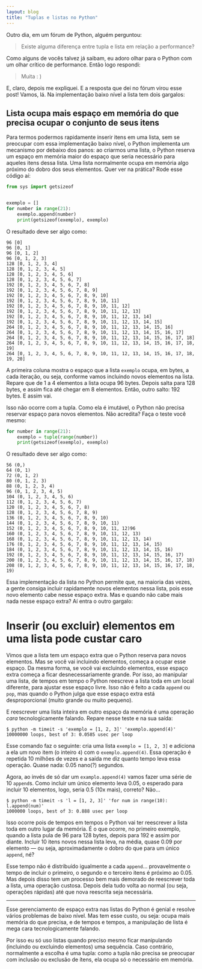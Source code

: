 ```yaml
---
layout: blog
title: "Tuplas e listas no Python"
---
```


Outro dia, em um fórum de Python, alguém perguntou:

> Existe alguma diferença entre tupla e lista em relação a performance?

Como alguns de vocês talvez já saibam, eu adoro olhar para o Python com um olhar crítico de performance. Então logo respondi:

> Muita : )

E, claro, depois me expliquei. E a resposta que dei no fórum virou esse post! Vamos, lá. Na implementação baixo nível a lista tem dois gargalos:

## Lista ocupa mais espaço em memória do que precisa ocupar o conjunto de seus itens

Para termos podermos rapidamente inserir itens em uma lista, sem se preocupar com essa implementação baixo nível, o Python implementa um mecanismo por debaixo dos panos: ao criarmos uma lista, o Python reserva um espaço em memória maior do espaço que seria necessário para aqueles itens dessa lista. Uma lista normalmente ocupa em memória algo próximo do dobro dos seus elementos. Quer ver na prática? Rode esse código aí:

```python
from sys import getsizeof


exemplo = []
for number in range(21):
    exemplo.append(number)
    print(getsizeof(exemplo), exemplo)
```


O resultado deve ser algo como:

```
96 [0]
96 [0, 1]
96 [0, 1, 2]
96 [0, 1, 2, 3]
128 [0, 1, 2, 3, 4]
128 [0, 1, 2, 3, 4, 5]
128 [0, 1, 2, 3, 4, 5, 6]
128 [0, 1, 2, 3, 4, 5, 6, 7]
192 [0, 1, 2, 3, 4, 5, 6, 7, 8]
192 [0, 1, 2, 3, 4, 5, 6, 7, 8, 9]
192 [0, 1, 2, 3, 4, 5, 6, 7, 8, 9, 10]
192 [0, 1, 2, 3, 4, 5, 6, 7, 8, 9, 10, 11]
192 [0, 1, 2, 3, 4, 5, 6, 7, 8, 9, 10, 11, 12]
192 [0, 1, 2, 3, 4, 5, 6, 7, 8, 9, 10, 11, 12, 13]
192 [0, 1, 2, 3, 4, 5, 6, 7, 8, 9, 10, 11, 12, 13, 14]
192 [0, 1, 2, 3, 4, 5, 6, 7, 8, 9, 10, 11, 12, 13, 14, 15]
264 [0, 1, 2, 3, 4, 5, 6, 7, 8, 9, 10, 11, 12, 13, 14, 15, 16]
264 [0, 1, 2, 3, 4, 5, 6, 7, 8, 9, 10, 11, 12, 13, 14, 15, 16, 17]
264 [0, 1, 2, 3, 4, 5, 6, 7, 8, 9, 10, 11, 12, 13, 14, 15, 16, 17, 18]
264 [0, 1, 2, 3, 4, 5, 6, 7, 8, 9, 10, 11, 12, 13, 14, 15, 16, 17, 18, 19]
264 [0, 1, 2, 3, 4, 5, 6, 7, 8, 9, 10, 11, 12, 13, 14, 15, 16, 17, 18, 19, 20]
```

A primeira coluna mostra o espaço que a lista `exemplo` ocupa, em bytes, a cada iteração, ou seja, conforme vamos incluindo novos elementos na lista. Repare que de 1 a 4 elementos a lista ocupa 96 bytes. Depois salta para 128 bytes, e assim fica até chegar em 8 elementos. Então, outro salto: 192 bytes. E assim vai.

Isso não ocorre com a tupla. Como ela é imutável, o Python não precisa reservar espaço para novos elementos. Não acredita? Faça o teste você mesmo:

```python
for number in range(21):
    exemplo = tuple(range(number))
    print(getsizeof(exemplo), exemplo)
```

O resultado deve ser algo como:

```
56 (0,)
64 (0, 1)
72 (0, 1, 2)
80 (0, 1, 2, 3)
88 (0, 1, 2, 3, 4)
96 (0, 1, 2, 3, 4, 5)
104 (0, 1, 2, 3, 4, 5, 6)
112 (0, 1, 2, 3, 4, 5, 6, 7)
120 (0, 1, 2, 3, 4, 5, 6, 7, 8)
128 (0, 1, 2, 3, 4, 5, 6, 7, 8, 9)
136 (0, 1, 2, 3, 4, 5, 6, 7, 8, 9, 10)
144 (0, 1, 2, 3, 4, 5, 6, 7, 8, 9, 10, 11)
152 (0, 1, 2, 3, 4, 5, 6, 7, 8, 9, 10, 11, 12)96
160 (0, 1, 2, 3, 4, 5, 6, 7, 8, 9, 10, 11, 12, 13)
168 (0, 1, 2, 3, 4, 5, 6, 7, 8, 9, 10, 11, 12, 13, 14)
176 (0, 1, 2, 3, 4, 5, 6, 7, 8, 9, 10, 11, 12, 13, 14, 15)
184 (0, 1, 2, 3, 4, 5, 6, 7, 8, 9, 10, 11, 12, 13, 14, 15, 16)
192 (0, 1, 2, 3, 4, 5, 6, 7, 8, 9, 10, 11, 12, 13, 14, 15, 16, 17)
200 (0, 1, 2, 3, 4, 5, 6, 7, 8, 9, 10, 11, 12, 13, 14, 15, 16, 17, 18)
208 (0, 1, 2, 3, 4, 5, 6, 7, 8, 9, 10, 11, 12, 13, 14, 15, 16, 17, 18, 19)
```

Essa implementação da lista no Python permite que, na maioria das vezes, a gente consiga incluir rapidamente novos elementos nessa lista, pois esse novo elemento cabe nesse espaço extra. Mas e quando não cabe mais nada nesse espaço extra? Aí entra o outro gargalo:

# Inserir (ou excluir) elementos em uma lista pode custar caro

Vimos que a lista tem um espaço extra que o Python reserva para novos elementos. Mas se você vai incluindo elementos, começa a ocupar esse espaço. Da mesma forma, se você vai excluindo elementos, esse espaço extra começa a ficar desnecessariamente grande. Por isso, ao manipular uma lista, de tempos em tempo o Python reescreve a lista toda em um local diferente, para ajustar esse espaço livre. Isso não é feito a cada `append` ou `pop`, mas quando o Python julga que esse espaço extra está desproporcional (muito grande ou muito pequeno).

E reescrever uma lista inteira em outro espaço da memória é uma operação _cara_ tecnologicamente falando. Repare nesse teste e na sua saída:

```
$ python -m timeit -s 'exemplo = [1, 2, 3]' 'exemplo.append(4)'
10000000 loops, best of 3: 0.0585 usec per loop
```

Esse comando faz o seguinte: cria uma lista `exemplo = [1, 2, 3]` e adiciona a ela um novo item (o inteiro `4`) com o `exemplo.append(4)`. Essa operação é repetida 10 milhões de vezes e a saída me diz quanto tempo leva essa operação. Quase nada: 0.05 nano(?) segundos.

Agora, ao invés de só dar um `examplo.append(4)` vamos fazer uma série de 10 `append`s. Como incluir um único elemento leva 0.05, o esperado para incluir 10 elementos, logo, seria 0.5 (10x mais), correto? Não…

```
$ python -m timeit -s 'l = [1, 2, 3]' 'for num in range(10): l.append(num)'
1000000 loops, best of 3: 0.888 usec per loop
```

Isso ocorre pois de tempos em tempos o Python vai ter reescrever a lista toda em outro lugar da memória. É o que ocorre, no primeiro exemplo, quando a lista pula de 96 para 128 bytes, depois para 192 e assim por diante. Incluir 10 itens novos nessa lista leva, na média, quase 0.09 por elemento — ou seja, aproximadamente o dobro do que para um único `append`, né?

Esse tempo não é distribuído igualmente a cada `append`… provavelmente o tempo de incluir o primeiro, o segundo e o terceiro itens é próximo ao 0.05. Mas depois disso tem um processo bem mais demorado de reescrever toda a lista, uma operação custosa. Depois dela tudo volta ao normal (ou seja, operações rápidas) até que nova reescrita seja necessária.

---

Esse gerenciamento de espaço extra nas listas do Python é genial e resolve vários problemas de baixo nível. Mas tem esse custo, ou seja: ocupa mais memória do que precisa, e de tempos e tempos, a manipulação de lista é mega cara tecnologicamente falando.

Por isso eu só uso listas quando preciso mesmo ficar manipulando (incluindo ou excluindo elementos) uma sequência. Caso contrário, normalmente a escolha é uma tupla: como a tupla não precisa se preocupar com inclusão ou exclusão de ítens, ela ocupa só o necessário em memória.
